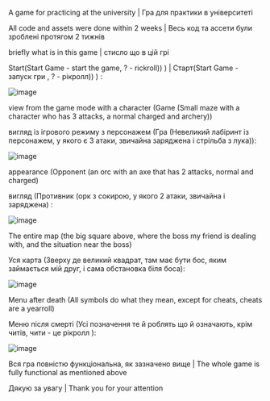 A game for practicing at the university | Гра для практики в університеті

All code and assets were done within 2 weeks | Весь код та ассети були зроблені протягом 2 тижнів

briefly what is in this game | стисло що в цій грі

Start(Start Game - start the game, ? - rickroll)) ) | Старт(Start Game - запуск гри , ? - рікролл)) ) :

![image](https://github.com/user-attachments/assets/0c144494-976c-4aca-b2b6-40b21c8ea660)

view from the game mode with a character (Game (Small maze with a character who has 3 attacks, a normal charged and archery))

вигляд із ігрового режиму з персонажем (Гра (Невеликий лабіринт із персонажем, у якого є 3 атаки, звичайна заряджена і стрільба з лука)):

![image](https://github.com/user-attachments/assets/a52a9b17-5ad7-4290-96ed-9065b4a076f2)

appearance (Opponent (an orc with an axe that has 2 attacks, normal and charged)

вигляд (Противник (орк з сокирою, у якого 2 атаки, звичайна і заряджена) :

![image](https://github.com/user-attachments/assets/bf9a7530-9399-4f6e-ab40-afeafd54ee51)

The entire map (the big square above, where the boss my friend is dealing with, and the situation near the boss)

Уся карта (Зверху де великий квадрат, там має бути бос, яким займається мій друг, і сама обстановка біля боса):

![image](https://github.com/user-attachments/assets/1a2e9623-c96a-427a-9850-37a211e0f4a8)

Menu after death (All symbols do what they mean, except for cheats, cheats are a yearroll)

Меню після смерті (Усі позначення те й роблять що й означають, крім читів, чити - це рікролл ):

![image](https://github.com/user-attachments/assets/b511348d-5441-407a-a6f2-37eccdcaff05)

Вся гра повністю функціональна, як зазначено вище | The whole game is fully functional as mentioned above 

Дякую за увагу | Thank you for your attention
